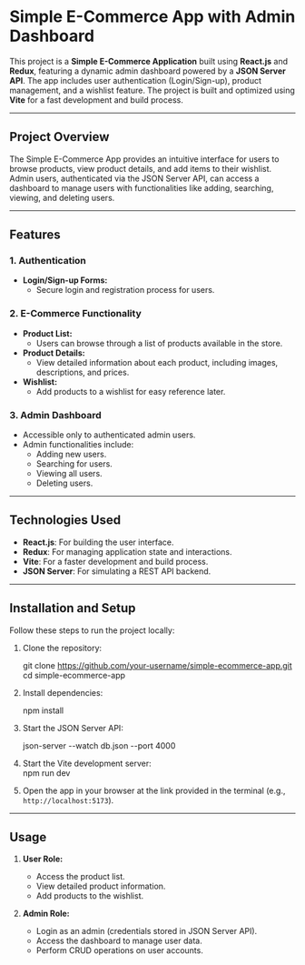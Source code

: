 # Simple E-Commerce App with Admin Dashboard  

This project is a **Simple E-Commerce Application** built using **React.js** and **Redux**, featuring a dynamic admin dashboard powered by a **JSON Server API**. The app includes user authentication (Login/Sign-up), product management, and a wishlist feature. The project is built and optimized using **Vite** for a fast development and build process.

---

## Project Overview  

The Simple E-Commerce App provides an intuitive interface for users to browse products, view product details, and add items to their wishlist. Admin users, authenticated via the JSON Server API, can access a dashboard to manage users with functionalities like adding, searching, viewing, and deleting users.

---

## Features  

### 1. **Authentication**  
- **Login/Sign-up Forms:**  
  - Secure login and registration process for users.  


### 2. **E-Commerce Functionality**  
- **Product List:**  
  - Users can browse through a list of products available in the store.  
- **Product Details:**  
  - View detailed information about each product, including images, descriptions, and prices.  
- **Wishlist:**  
  - Add products to a wishlist for easy reference later.  

### 3. **Admin Dashboard**  
- Accessible only to authenticated admin users.  
- Admin functionalities include:  
  - Adding new users.  
  - Searching for users.  
  - Viewing all users.  
  - Deleting users.  

---

## Technologies Used  

- **React.js**: For building the user interface.  
- **Redux**: For managing application state and interactions.  
- **Vite**: For a faster development and build process.  
- **JSON Server**: For simulating a REST API backend.  

---

## Installation and Setup  

Follow these steps to run the project locally:  

1. Clone the repository:  

   git clone https://github.com/your-username/simple-ecommerce-app.git
   cd simple-ecommerce-app


2. Install dependencies:  

   npm install


3. Start the JSON Server API:  

   json-server --watch db.json --port 4000

4. Start the Vite development server:  
   npm run dev


5. Open the app in your browser at the link provided in the terminal (e.g., `http://localhost:5173`).  


---

## Usage  

1. **User Role:**  
   - Access the product list.  
   - View detailed product information.  
   - Add products to the wishlist.  

2. **Admin Role:**  
   - Login as an admin (credentials stored in JSON Server API).  
   - Access the dashboard to manage user data.  
   - Perform CRUD operations on user accounts.  

